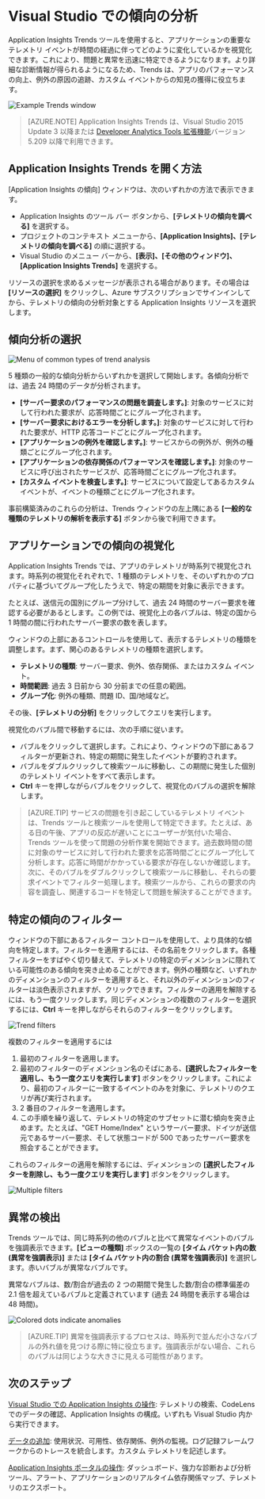 <properties
	pageTitle="Visual Studio での傾向の分析 | Microsoft Azure"
	description="Visual Studio で、Application Insights テレメトリの傾向を分析、視覚化、調査します。"
	services="application-insights"
    documentationCenter=".net"
	authors="numberbycolors"
	manager="douge"/>

<tags
	ms.service="application-insights"
	ms.workload="tbd"
	ms.tgt_pltfrm="ibiza"
	ms.devlang="na"
	ms.topic="get-started-article"
	ms.date="07/14/2016"
	ms.author="daviste"/>

# Visual Studio での傾向の分析

Application Insights Trends ツールを使用すると、アプリケーションの重要なテレメトリ イベントが時間の経過に伴ってどのように変化しているかを視覚化できます。これにより、問題と異常を迅速に特定できるようになります。より詳細な診断情報が得られるようになるため、Trends は、アプリのパフォーマンスの向上、例外の原因の追跡、カスタム イベントからの知見の獲得に役立ちます。

![Example Trends window](./media/app-insights-trends/app-insights-trends-hero-750.png)

> [AZURE.NOTE] Application Insights Trends は、Visual Studio 2015 Update 3 以降または [Developer Analytics Tools 拡張機能](https://visualstudiogallery.msdn.microsoft.com/82367b81-3f97-4de1-bbf1-eaf52ddc635a)バージョン 5.209 以降で利用できます。

## Application Insights Trends を開く方法

[Application Insights の傾向] ウィンドウは、次のいずれかの方法で表示できます。

* Application Insights のツール バー ボタンから、**[テレメトリの傾向を調べる]** を選択する。
* プロジェクトのコンテキスト メニューから、**[Application Insights]、[テレメトリの傾向を調べる]** の順に選択する。
* Visual Studio のメニュー バーから、**[表示]、[その他のウィンドウ]、[Application Insights Trends]** を選択する。

リソースの選択を求めるメッセージが表示される場合があります。その場合は **[リソースの選択]** をクリックし、Azure サブスクリプションでサインインしてから、テレメトリの傾向の分析対象とする Application Insights リソースを選択します。

## 傾向分析の選択

![Menu of common types of trend analysis](./media/app-insights-trends/app-insights-trends-1-750.png)

5 種類の一般的な傾向分析からいずれかを選択して開始します。各傾向分析では、過去 24 時間のデータが分析されます。

* **[サーバー要求のパフォーマンスの問題を調査します。]**: 対象のサービスに対して行われた要求が、応答時間ごとにグループ化されます。
* **[サーバー要求におけるエラーを分析します。]**: 対象のサービスに対して行われた要求が、HTTP 応答コードごとにグループ化されます。
* **[アプリケーションの例外を確認します。]**: サービスからの例外が、例外の種類ごとにグループ化されます。
* **[アプリケーションの依存関係のパフォーマンスを確認します。]**: 対象のサービスに呼び出されたサービスが、応答時間ごとにグループ化されます。
* **[カスタム イベントを検査します。]**: サービスについて設定してあるカスタム イベントが、イベントの種類ごとにグループ化されます。

事前構築済みのこれらの分析は、Trends ウィンドウの左上隅にある **[一般的な種類のテレメトリの解析を表示する]** ボタンから後で利用できます。

## アプリケーションでの傾向の視覚化

Application Insights Trends では、アプリのテレメトリが時系列で視覚化されます。時系列の視覚化それぞれで、1 種類のテレメトリを、そのいずれかのプロパティに基づいてグループ化したうえで、特定の期間を対象に表示できます。

たとえば、送信元の国別にグループ分けして、過去 24 時間のサーバー要求を確認する必要があるとします。この例では、視覚化上の各バブルは、特定の国から 1 時間の間に行われたサーバー要求の数を表します。

ウィンドウの上部にあるコントロールを使用して、表示するテレメトリの種類を調整します。まず、関心のあるテレメトリの種類を選択します。

* **テレメトリの種類**: サーバー要求、例外、依存関係、またはカスタム イベント。
* **時間範囲**: 過去 3 日前から 30 分前までの任意の範囲。
* **グループ化**: 例外の種類、問題 ID、国/地域など。

その後、**[テレメトリの分析]** をクリックしてクエリを実行します。

視覚化のバブル間で移動するには、次の手順に従います。

* バブルをクリックして選択します。これにより、ウィンドウの下部にあるフィルターが更新され、特定の期間に発生したイベントが要約されます。
* バブルをダブルクリックして検索ツールに移動し、この期間に発生した個別のテレメトリ イベントをすべて表示します。
* **Ctrl** キーを押しながらバブルをクリックして、視覚化のバブルの選択を解除します。

> [AZURE.TIP] サービスの問題を引き起こしているテレメトリ イベントは、Trends ツールと検索ツールを使用して特定できます。たとえば、ある日の午後、アプリの反応が遅いことにユーザーが気付いた場合、Trends ツールを使って問題の分析作業を開始できます。過去数時間の間に対象のサービスに対して行われた要求を応答時間ごとにグループ化して分析します。応答に時間がかかっている要求が存在しないか確認します。次に、そのバブルをダブルクリックして検索ツールに移動し、それらの要求イベントでフィルター処理します。検索ツールから、これらの要求の内容を調査し、関連するコードを特定して問題を解決することができます。

## 特定の傾向のフィルター

ウィンドウの下部にあるフィルター コントロールを使用して、より具体的な傾向を特定します。フィルターを適用するには、その名前をクリックします。各種フィルターをすばやく切り替えて、テレメトリの特定のディメンションに隠れている可能性のある傾向を突き止めることができます。例外の種類など、いずれかのディメンションのフィルターを適用すると、それ以外のディメンションのフィルターは淡色表示されますが、クリックできます。フィルターの適用を解除するには、もう一度クリックします。同じディメンションの複数のフィルターを選択するには、**Ctrl** キーを押しながらそれらのフィルターをクリックします。

![Trend filters](./media/app-insights-trends/TrendsFiltering-750.png)

複数のフィルターを適用するには

1. 最初のフィルターを適用します。
2. 最初のフィルターのディメンション名のそばにある、**[選択したフィルターを適用し、もう一度クエリを実行します]** ボタンをクリックします。これにより、最初のフィルターに一致するイベントのみを対象に、テレメトリのクエリが再び実行されます。
3. 2 番目のフィルターを適用します。
4. この手順を繰り返して、テレメトリの特定のサブセットに潜む傾向を突き止めます。たとえば、"GET Home/Index" というサーバー要求、ドイツが送信元であるサーバー要求、そして状態コードが 500 であったサーバー要求を照会することができます。

これらのフィルターの適用を解除するには、ディメンションの **[選択したフィルターを削除し、もう一度クエリを実行します]** ボタンをクリックします。

![Multiple filters](./media/app-insights-trends/TrendsFiltering2-750.png)

## 異常の検出

Trends ツールでは、同じ時系列の他のバブルと比べて異常なイベントのバブルを強調表示できます。**[ビューの種類]** ボックスの一覧の **[タイム バケット内の数 (異常を強調表示)]** または **[タイム バケット内の割合 (異常を強調表示)]** を選択します。赤いバブルが異常なバブルです。

異常なバブルは、数/割合が過去の 2 つの期間で発生した数/割合の標準偏差の 2.1 倍を超えているバブルと定義されています (過去 24 時間を表示する場合は 48 時間)。

![Colored dots indicate anomalies](./media/app-insights-trends/TrendsAnomalies-750.png)

> [AZURE.TIP] 異常を強調表示するプロセスは、時系列で並んだ小さなバブルの外れ値を見つける際に特に役立ちます。強調表示がない場合、これらのバブルは同じような大きさに見える可能性があります。

## <a name="next"></a>次のステップ


[Visual Studio での Application Insights の操作](app-insights-visual-studio.md): テレメトリの検索、CodeLens でのデータの確認、Application Insights の構成。いずれも Visual Studio 内から実行できます。

[データの追加](app-insights-asp-net-more.md): 使用状況、可用性、依存関係、例外の監視。ログ記録フレームワークからのトレースを統合します。カスタム テレメトリを記述します。

[Application Insights ポータルの操作](app-insights-dashboards.md): ダッシュボード、強力な診断および分析ツール、アラート、アプリケーションのリアルタイム依存関係マップ、テレメトリのエクスポート。

<!---HONumber=AcomDC_0810_2016-->